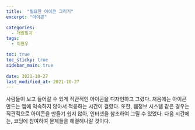 ```yaml
---
title:  "필요한 아이콘 그리기"
excerpt: "아이콘"

categories:
  - 개발일지
tags:
  - 이현우

toc: true
toc_sticky: true
sidebar_main: true
 
date: 2021-10-27
last_modified_at: 2021-10-27
---
```

 사람들이 보고 들어갈 수 있게 직관적인 아이콘을 디자인하고 그렸다. 처음에는 아이콘 만드는 앱에 익숙하지 않아서 적응하는 시간이 걸렸다. 
 또한, 웹정보 시스템 같은 경우는 직관적으로 아이콘을 만들기 쉽지 않아, 인터넷을 참조하여 그릴 수 있었다. 
 다음 시간에는, 코딩에 참여하여 문제들을 해결해나갈 것이다. 